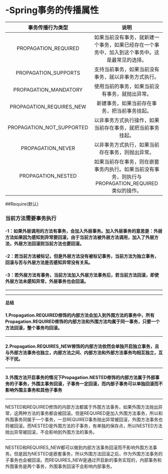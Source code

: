 # -Spring事务的传播属性

事务传播行为类型|	说明
:---:|:---:|
|PROPAGATION_REQUIRED	|如果当前没有事务，就新建一个事务，如果已经存在一个事务中，加入到这个事务中。这是最常见的选择。
|PROPAGATION_SUPPORTS	|支持当前事务，如果当前没有事务，就以非事务方式执行。
|PROPAGATION_MANDATORY	|使用当前的事务，如果当前没有事务，就抛出异常。
|PROPAGATION_REQUIRES_NEW	|新建事务，如果当前存在事务，把当前事务挂起。
|PROPAGATION_NOT_SUPPORTED	|以非事务方式执行操作，如果当前存在事务，就把当前事务挂起。
|PROPAGATION_NEVER	|以非事务方式执行，如果当前存在事务，则抛出异常。
|PROPAGATION_NESTED	|如果当前存在事务，则在嵌套事务内执行。如果当前没有事务，则执行与PROPAGATION_REQUIRED类似的操作。

##Require(默认)
### 当前方法需要事务执行
#### -1：如果外层调用的方法有事务，会加入外层事务。加入外层事务的意思是：外层方法如果因为感知到异常要回滚，由于当前方法被外层方法调用，加入了外层方法，外层方法回滚则当前方法也要回滚。

#### -2：若当前方法被标记，但是外层方法没有被标记事务，当前方法为独立事务，回滚与否与外层方法是否感知异常没有关系。

#### -3：若外层方法有事务，当前方法加入外层方法事务后，若当前方法回滚，即使外层方法未感知异常，外层事务也会回滚。

***
---
**总结**
####  1.Propagation.REQUIRED修饰的内部方法会加入到外围方法的事务中，所有Propagation.REQUIRED修饰的内部方法和外围方法均属于同一事务，只要一个方法回滚，整个事务均回滚。

---
####  2.Propagation.REQUIRES_NEW修饰的内部方法依然会单独开启独立事务，且与外部方法事务也独立，内部方法之间、内部方法和外部方法事务均相互独立，互不干扰。

---
####  3.外围方法开启事务的情况下Propagation.NESTED修饰的内部方法属于外部事务的子事务，外围主事务回滚，子事务一定回滚，而内部子事务可以单独回滚而不影响外围主事务和其他子事务


---
NESTED和REQUIRED修饰的内部方法都属于外围方法事务，如果外围方法抛出异常，这两种方法的事务都会被回滚。但是REQUIRED是加入外围方法事务，所以和外围事务同属于一个事务，一旦REQUIRED事务抛出异常被回滚，外围方法事务也将被回滚。而NESTED是外围方法的子事务，有单独的保存点，所以NESTED方法抛出异常被回滚，不会影响到外围方法的事务。

---
NESTED和REQUIRES_NEW都可以做到内部方法事务回滚而不影响外围方法事务。但是因为NESTED是嵌套事务，所以外围方法回滚之后，作为外围方法事务的子事务也会被回滚。而REQUIRES_NEW是通过开启新的事务实现的，内部事务和外围事务是两个事务，外围事务回滚不会影响内部事务。
